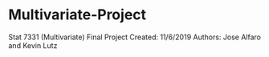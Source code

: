 # Multivariate-Project
Stat 7331 (Multivariate) Final Project
Created: 11/6/2019
Authors: Jose Alfaro and Kevin Lutz
